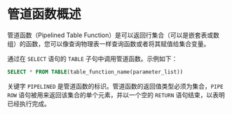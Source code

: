 管道函数概述 
===========================

管道函数（Pipelined Table Function）是可以返回行集合（可以是嵌套表或数组）的函数，您可以像查询物理表一样查询函数或者将其赋值给集合变量。

通过在 `SELECT` 语句的 `TABLE` 子句中调用管道函数。示例如下：

```sql
SELECT * FROM TABLE(table_function_name(parameter_list))
```



关键字 `PIPELINED` 是管道函数的标识。管道函数的返回值类型必须为集合，`PIPE ROW` 语句被用来返回该集合的单个元素，并以一个空的 `RETURN` 语句结束，以表明已经执行完成。
